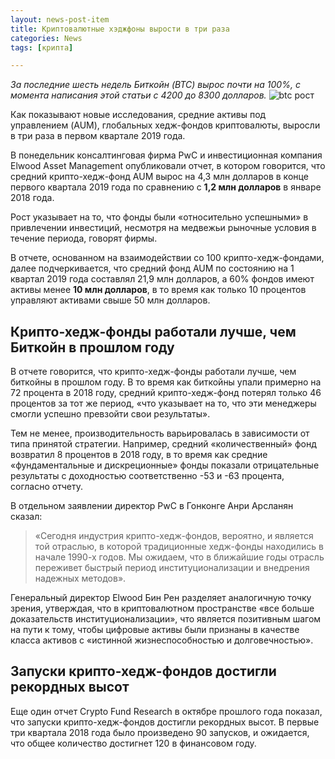 ```yaml
---
layout: news-post-item
title: Криптовалютные хэджфоны вырости в три раза
categories: News
tags: [крипта]

---
```

*За последние шесть недель Биткойн (BTC) вырос почти на 100%, с момента написания этой статьи с 4200 до 8300 долларов.*
![btc рост](/images/news/hedge.jpeg)


Как показывают новые исследования, средние активы под управлением (AUM), глобальных хедж-фондов криптовалюты, выросли в три раза в первом квартале 2019 года.

В понедельник консалтинговая фирма PwC и инвестиционная компания Elwood Asset Management опубликовали отчет, в котором говорится, что средний крипто-хедж-фонд AUM вырос на 4,3 млн долларов в конце первого квартала 2019 года по сравнению с __1,2 млн долларов__ в январе 2018 года.

Рост указывает на то, что фонды были «относительно успешными» в привлечении инвестиций, несмотря на медвежьи рыночные условия в течение периода, говорят фирмы.

В отчете, основанном на взаимодействии со 100 крипто-хедж-фондами, далее подчеркивается, что средний фонд AUM по состоянию на 1 квартал 2019 года составлял 21,9 млн долларов, а 60% фондов имеют активы менее __10 млн долларов__, в то время как только 10 процентов управляют активами свыше 50 млн долларов.

## Крипто-хедж-фонды работали лучше, чем Биткойн в прошлом году
В отчете говорится, что крипто-хедж-фонды работали лучше, чем биткойны в прошлом году. В то время как биткойны упали примерно на 72 процента в 2018 году, средний крипто-хедж-фонд потерял только 46 процентов за тот же период, «что указывает на то, что эти менеджеры смогли успешно превзойти свои результаты».

Тем не менее, производительность варьировалась в зависимости от типа принятой стратегии. Например, средний «количественный» фонд возвратил 8 процентов в 2018 году, в то время как средние «фундаментальные и дискреционные» фонды показали отрицательные результаты с доходностью соответственно -53 и -63 процента, согласно отчету.

В отдельном заявлении директор PwC в Гонконге Анри Арсланян сказал:

> «Сегодня индустрия крипто-хедж-фондов, вероятно, и является той отраслью, в которой традиционные хедж-фонды находились в начале 1990-х годов. Мы ожидаем, что в ближайшие годы отрасль переживет быстрый период институционализации и внедрения надежных методов».

Генеральный директор Elwood Бин Рен разделяет аналогичную точку зрения, утверждая, что в криптовалютном пространстве «все больше доказательств институционализации», что является позитивным шагом на пути к тому, чтобы цифровые активы были признаны в качестве класса активов с «истинной жизнеспособностью и долговечностью».

## Запуски крипто-хедж-фондов достигли рекордных высот

Еще один отчет Crypto Fund Research в октябре прошлого года показал, что запуски крипто-хедж-фондов достигли рекордных высот. В первые три квартала 2018 года было произведено 90 запусков, и ожидается, что общее количество достигнет 120 в финансовом году.
